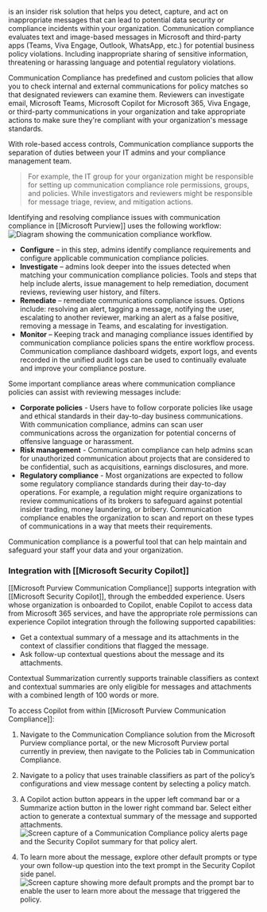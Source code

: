 is an insider risk solution that helps you detect, capture, and act on inappropriate messages that can lead to potential data security or compliance incidents within your organization. Communication compliance evaluates text and image-based messages in Microsoft and third-party apps (Teams, Viva Engage, Outlook, WhatsApp, etc.) for potential business policy violations. Including inappropriate sharing of sensitive information, threatening or harassing language and potential regulatory violations.

Communication Compliance has predefined and custom policies that allow you to check internal and external communications for policy matches so that designated reviewers can examine them. Reviewers can investigate email, Microsoft Teams, Microsoft Copilot for Microsoft 365, Viva Engage, or third-party communications in your organization and take appropriate actions to make sure they're compliant with your organization's message standards.

With role-based access controls, Communication compliance supports the separation of duties between your IT admins and your compliance management team. 
>For example, the IT group for your organization might be responsible for setting up communication compliance role permissions, groups, and policies. While investigators and reviewers might be responsible for message triage, review, and mitigation actions.

Identifying and resolving compliance issues with communication compliance in [[Microsoft Purview]] uses the following workflow:![Diagram showing the communication compliance workflow.](https://learn.microsoft.com/en-us/training/wwl-sci/describe-purview-risk-compliance-governance/media/communication-compliance-workflow.png)
- **Configure** – in this step, admins identify compliance requirements and configure applicable communication compliance policies.
- **Investigate** – admins look deeper into the issues detected when matching your communication compliance policies. Tools and steps that help include alerts, issue management to help remediation, document reviews, reviewing user history, and filters.
- **Remediate** – remediate communications compliance issues. Options include: resolving an alert, tagging a message, notifying the user, escalating to another reviewer, marking an alert as a false positive, removing a message in Teams, and escalating for investigation.
- **Monitor** – Keeping track and managing compliance issues identified by communication compliance policies spans the entire workflow process. Communication compliance dashboard widgets, export logs, and events recorded in the unified audit logs can be used to continually evaluate and improve your compliance posture.

Some important compliance areas where communication compliance policies can assist with reviewing messages include:
- **Corporate policies** - Users have to follow corporate policies like usage and ethical standards in their day-to-day business communications. With communication compliance, admins can scan user communications across the organization for potential concerns of offensive language or harassment.
- **Risk management** - Communication compliance can help admins scan for unauthorized communication about projects that are considered to be confidential, such as acquisitions, earnings disclosures, and more.
- **Regulatory compliance** - Most organizations are expected to follow some regulatory compliance standards during their day-to-day operations. For example, a regulation might require organizations to review communications of its brokers to safeguard against potential insider trading, money laundering, or bribery. Communication compliance enables the organization to scan and report on these types of communications in a way that meets their requirements.

Communication compliance is a powerful tool that can help maintain and safeguard your staff your data and your organization.
### Integration with [[Microsoft Security Copilot]]
[[Microsoft Purview Communication Compliance]] supports integration with [[Microsoft Security Copilot]], through the embedded experience. Users whose organization is onboarded to Copilot, enable Copilot to access data from Microsoft 365 services, and have the appropriate role permissions can experience Copilot integration through the following supported capabilities:
- Get a contextual summary of a message and its attachments in the context of classifier conditions that flagged the message.
- Ask follow-up contextual questions about the message and its attachments.

Contextual Summarization currently supports trainable classifiers as context and contextual summaries are only eligible for messages and attachments with a combined length of 100 words or more.

To access Copilot from within [[Microsoft Purview Communication Compliance]]:
1. Navigate to the Communication Compliance solution from the Microsoft Purview compliance portal, or the new Microsoft Purview portal currently in preview, then navigate to the Policies tab in Communication Compliance.
    
2. Navigate to a policy that uses trainable classifiers as part of the policy’s configurations and view message content by selecting a policy match.
    
3. A Copilot action button appears in the upper left command bar or a Summarize action button in the lower right command bar. Select either action to generate a contextual summary of the message and supported attachments.![Screen capture of a Communication Compliance policy alerts page and the Security Copilot summary for that policy alert.](https://learn.microsoft.com/en-us/training/wwl-sci/describe-purview-risk-compliance-governance/media/copilot-communication-compliance-v2.png)
4. To learn more about the message, explore other default prompts or type your own follow-up question into the text prompt in the Security Copilot side panel.![Screen capture showing more default prompts and the prompt bar to enable the user to learn more about the message that triggered the policy.](https://learn.microsoft.com/en-us/training/wwl-sci/describe-purview-risk-compliance-governance/media/copilot-communication-compliance-follow-up.png)